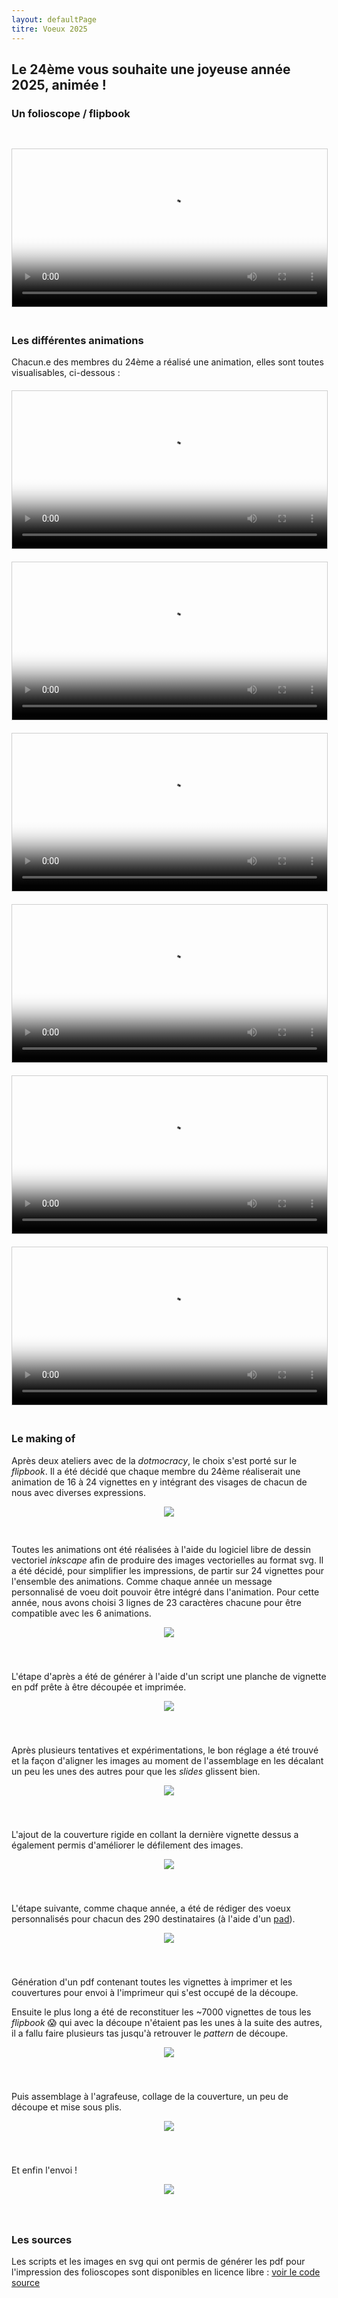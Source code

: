 ```yaml
---
layout: defaultPage
titre: Voeux 2025
---
```


## Le 24ème vous souhaite une joyeuse année 2025, animée !

### Un folioscope / flipbook

<!-- <img src="/img/2025/cover.jpg" style="width: 100%; margin-top: 30px; margin-bottom: 20px;" /> -->

<video controls poster="/img/2025/cover.jpg" style="width: 100%; min-height: 200px; max-height: 400px; margin-top: 30px; margin-bottom: 20px; border: 1px solid #cecece;"><source src="/img/2025/flipbook.webm" type="video/webm" /></video>
### Les différentes animations

Chacun.e des membres du 24ème a réalisé une animation, elles sont toutes visualisables, ci-dessous :

<div id="animations" class="row" style="margin-top: 20px; margin-bottom: 20px;">
  <div class="col-md-6 col-sm-12">
    <video poster="/img/2025/WEBCHARLENE_24EME.png" controls style="width: 100%; border: 1px solid #cecece; margin-bottom: 20px;"><source src="/img/2025/WEBCHARLENE_24EME.gif.webm" type="video/webm" /></video>
    <video poster="/img/2025/WEBGABRIEL_24EME.png" controls style="width: 100%; border: 1px solid #cecece; margin-bottom: 20px;"><source src="/img/2025/WEBGABRIEL_24EME.gif.webm" type="video/webm" /></video>
    <video poster="/img/2025/WEBJB_24EME.png" controls style="width: 100%; border: 1px solid #cecece; margin-bottom: 20px;"><source src="/img/2025/WEBJB_24EME.gif.webm" type="video/webm" /></video>
  </div>
  <div class="col-md-6 col-sm-12">
    <video poster="/img/2025/WEBTANGUI_24EME.png" controls style="width: 100%; border: 1px solid #cecece; margin-bottom: 20px;"><source src="/img/2025/WEBTANGUI_24EME.gif.webm" type="video/webm" /></video>
    <video poster="/img/2025/WEBVINCENT_24EME.png" controls style="width: 100%; border: 1px solid #cecece; margin-bottom: 20px;"><source src="/img/2025/WEBVINCENT_24EME.gif.webm" type="video/webm" /></video>
    <video poster="/img/2025/WEBTANGUY_24EME.png" controls style="width: 100%; border: 1px solid #cecece; margin-bottom: 20px;"><source src="/img/2025/WEBTANGUY_24EME.gif.webm" type="video/webm" /></video>
  </div>
</div>

<script>
    document.querySelectorAll('#animations video').forEach(function(video) {
      video.addEventListener('play', () => { setTimeout(() => { video.removeAttribute('controls'); }, 200); });
      video.addEventListener('pause', () => { setTimeout(() => { video.setAttribute('controls', 'true'); }, 1000); });
    });
</script>

### Le making of

Après deux ateliers avec de la *dotmocracy*, le choix s'est porté sur le *flipbook*. Il a été décidé que chaque membre du 24ème réaliserait une animation de 16 à 24 vignettes en y intégrant des visages de chacun de nous avec diverses expressions.

<a href="/img/2025/making_of_01.jpg" style="text-align:center;display: block;"><img src="/img/2025/making_of_01.jpg" style="max-height: 300px; max-width: 100%; margin-bottom: 30px;"/></a>

Toutes les animations ont été réalisées à l'aide du logiciel libre de dessin vectoriel *inkscape* afin de produire des images vectorielles au format svg. Il a été décidé, pour simplifier les impressions, de partir sur 24 vignettes pour l'ensemble des animations. Comme chaque année un message personnalisé de voeu doit pouvoir être intégré dans l'animation. Pour cette année, nous avons choisi 3 lignes de 23 caractères chacune pour être compatible avec les 6 animations.

<a href="/img/2025/making_of_02.jpg" style="text-align:center;display: block;"><img src="/img/2025/making_of_02.jpg" style="max-height: 300px; max-width: 100%; margin-bottom: 40px;" /></a>

L'étape d'après a été de générer à l'aide d'un script une planche de vignette en pdf prête à être découpée et imprimée.

<a href="/img/2025/making_of_03.jpg" style="text-align:center;display: block;"><img src="/img/2025/making_of_03.jpg" style="max-height: 400px; max-width: 100%; margin-bottom: 40px;" /></a>

Après plusieurs tentatives et expérimentations, le bon réglage a été trouvé et la façon d'aligner les images au moment de l'assemblage en les décalant un peu les unes des autres pour que les *slides* glissent bien.

<a href="/img/2025/making_of_04.jpg" style="text-align:center;display: block;"><img src="/img/2025/making_of_04.jpg" style="max-height: 300px; max-width: 100%; margin-bottom: 40px;" /></a>

L'ajout de la couverture rigide en collant la dernière vignette dessus a également permis d'améliorer le défilement des images.

<a href="/img/2025/making_of_05.jpg" style="text-align:center;display: block;"><img src="/img/2025/making_of_05.jpg" style="max-height: 300px; max-width: 100%; margin-bottom: 40px;" /></a>

L'étape suivante, comme chaque année, a été de rédiger des voeux personnalisés pour chacun des 290 destinataires (à l'aide d'un [pad](https://fr.wikipedia.org/wiki/Etherpad)).

<a href="/img/2025/making_of_06.jpg" style="text-align:center;display: block;"><img src="/img/2025/making_of_06.jpg" style="max-height: 300px; max-width: 100%; margin-bottom: 40px;" /></a>

Génération d'un pdf contenant toutes les vignettes à imprimer et les couvertures pour envoi à l'imprimeur qui s'est occupé de la découpe.

Ensuite le plus long a été de reconstituer les ~7000 vignettes de tous les *flipbook* 😱 qui avec la découpe n'étaient pas les unes à la suite des autres, il a fallu faire plusieurs tas jusqu'à retrouver le *pattern* de découpe.

<a href="/img/2025/making_of_07.jpg" style="text-align:center;display: block;"><img src="/img/2025/making_of_07.jpg" style="max-height: 300px; max-width: 100%; margin-bottom: 40px;" /></a>

Puis assemblage à l'agrafeuse, collage de la couverture, un peu de découpe et mise sous plis.

<a href="/img/2025/making_of_08.jpg" style="text-align:center;display: block;"><img src="/img/2025/making_of_08.jpg" style="max-height: 300px; max-width: 100%; margin-bottom: 40px;" /></a>

Et enfin l'envoi !

<a href="/img/2025/making_of_09.jpg" style="text-align:center;display: block;"><img src="/img/2025/making_of_09.jpg" style="max-height: 300px; max-width: 100%; margin-bottom: 40px;" /></a>

### Les sources

Les scripts et les images en svg qui ont permis de générer les pdf pour l'impression des folioscopes sont disponibles en licence libre : [voir le code source](https://github.com/24eme/voeux_2025_folioscope)
